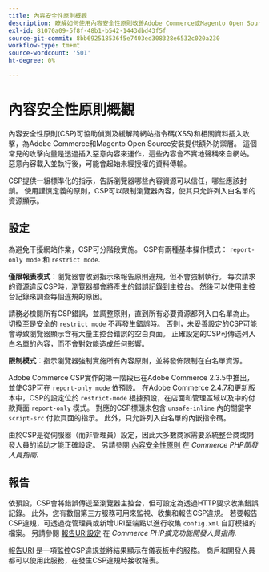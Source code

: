 ```yaml
---
title: 內容安全性原則概觀
description: 瞭解如何使用內容安全性原則改善Adobe Commerce或Magento Open Source存放區的安全性狀態。
exl-id: 81070a09-5f8f-48b1-b542-1443dbd43f5f
source-git-commit: 8bb692518536f5e7403ed308328e6532c020a230
workflow-type: tm+mt
source-wordcount: '501'
ht-degree: 0%

---
```


# 內容安全性原則概觀

內容安全性原則(CSP)可協助偵測及緩解跨網站指令碼(XSS)和相關資料插入攻擊，為Adobe Commerce和Magento Open Source安裝提供額外防禦層。 這個常見的攻擊向量是透過插入惡意內容來運作，這些內容會不實地聲稱來自網站。 惡意內容載入並執行後，可能會起始未經授權的資料傳輸。

CSP提供一組標準化的指示，告訴瀏覽器哪些內容資源可以信任，哪些應該封鎖。 使用謹慎定義的原則，CSP可以限制瀏覽器內容，使其只允許列入白名單的資源顯示。

## 設定

為避免干擾網站作業，CSP可分階段實施。 CSP有兩種基本操作模式： `report-only mode` 和 `restrict mode`.

**僅限報表模式**：瀏覽器會收到指示來報告原則違規，但不會強制執行。 每次請求的資源違反CSP時，瀏覽器都會將產生的錯誤記錄到主控台。 然後可以使用主控台記錄來調查每個違規的原因。

請務必檢閱所有CSP錯誤，並調整原則，直到所有必要資源都列入白名單為止。 切換至是安全的 `restrict mode` 不再發生錯誤時。 否則，未妥善設定的CSP可能會導致瀏覽器顯示含有大量主控台錯誤的空白頁面。 正確設定的CSP可傳送列入白名單的內容，而不會對效能造成任何影響。

**限制模式**：指示瀏覽器強制實施所有內容原則，並將發佈限制在白名單資源。

Adobe Commerce CSP實作的第一階段已在Adobe Commerce 2.3.5中推出，並使CSP可在 `report-only mode` 依預設。  在Adobe Commerce 2.4.7和更新版本中，CSP的設定位於 `restrict-mode` 根據預設，在店面和管理區域以及中的付款頁面 `report-only` 模式。 對應的CSP標頭未包含 `unsafe-inline` 內的關鍵字 `script-src` 付款頁面的指示。 此外，只允許列入白名單的內嵌指令碼。

由於CSP是從伺服器（而非管理員）設定，因此大多數商家需要系統整合商或開發人員的協助才能正確設定。 另請參閱 [內容安全性原則](https://developer.adobe.com/commerce/php/development/security/content-security-policies/) 在 _Commerce PHP開發人員指南_.


## 報告

依預設，CSP會將錯誤傳送至瀏覽器主控台，但可設定為透過HTTP要求收集錯誤記錄。 此外，您有數個第三方服務可用來監視、收集和報告CSP違規。 若要報告CSP違規，可透過從管理員或新增URI至端點以進行收集 `config.xml` 自訂模組的檔案。  另請參閱 [報告URI設定](https://developer.adobe.com/commerce/php/development/security/content-security-policies/#report-uri-configuration) 在 _Commerce PHP擴充功能開發人員指南_.

[報告URI](https://report-uri.io/) 是一項監控CSP違規並將結果顯示在儀表板中的服務。 商戶和開發人員都可以使用此服務，在發生CSP違規時接收報表。
